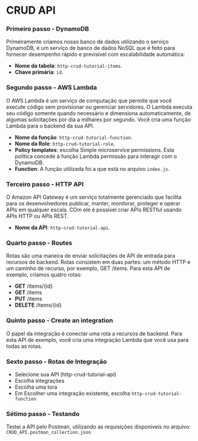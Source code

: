 # CRUD API

### Primeiro passo - DynamoDB

Primeiramente criamos nosso banco de dados utilizando o serviço DynamoDB, é um serviço de banco de dados NoSQL que é feito para fornecer desempenho rápido e previsível com escalabilidade automática:

- **Nome da tabela**: `http-crud-tutorial-items`.
- **Chave primária**: `id`.

### Segundo passo - AWS Lambda

O AWS Lambda é um serviço de computação que permite que você execute código sem provisionar ou gerenciar servidores. O Lambda executa seu código somente quando necessário e dimensiona automaticamente, de algumas solicitações por dia a milhares por segundo. Você cria uma função Lambda para o backend da sua API.

- **Nome da função**: `http-crud-tutorial-function`.
- **Nome da Role**: `http-crud-tutorial-role`.
- **Policy templates**: escolha Simple microservice permissions. Esta política concede à função Lambda permissão para interagir com o DynamoDB.
- **Function**: A função utilizada foi a que está no arquivo `index.js`.

### Terceiro passo - HTTP API

O Amazon API Gateway é um serviço totalmente gerenciado que facilita para os desenvolvedores publicar, manter, monitorar, proteger e operar APIs em qualquer escala. COm ele é possível criar APIs RESTful usando APIs HTTP ou APIs REST.

- **Nome da API**: `http-crud-tutorial-api`.

### Quarto passo - Routes

Rotas são uma maneira de enviar solicitações de API de entrada para recursos de backend. Rotas consistem em duas partes: um método HTTP e um caminho de recurso, por exemplo, GET /items. Para esta API de exemplo, criamos quatro rotas:

- **GET** /items/{id}
- **GET** /items
- **PUT** /items
- **DELETE** /items/{id}

### Quinto passo - Create an integration

O papel da integração é conectar uma rota a recursos de backend. Para esta API de exemplo, você cria uma integração Lambda que você usa para todas as rotas.

### Sexto passo - Rotas de Integração

- Selecione sua API (http-crud-tutorial-api)
- Escolha integrações
- Escolha uma tora
- Em Escolher uma integração existente, escolha `http-crud-tutorial-function`

### Sétimo passo - Testando

Testei a API pelo Postman, utilizando as requisições disponíveis no arquivo: `CRUD_API.postman_collection.json`
